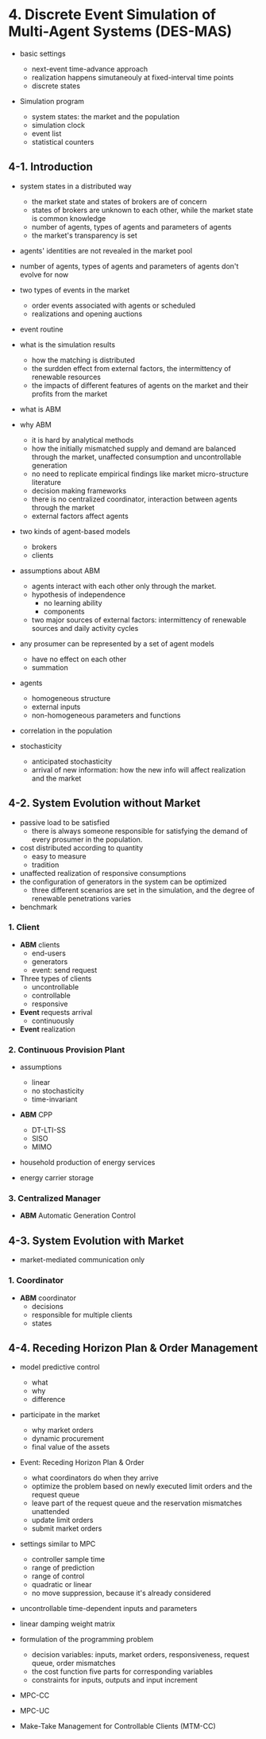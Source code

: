 # 4. Discrete Event Simulation of Multi-Agent Systems (DES-MAS)

- basic settings
	* next-event time-advance approach
	* realization happens simutaneouly at fixed-interval time points
	* discrete states

- Simulation program
	* system states: the market and the population
	* simulation clock
	* event list
	* statistical counters

## 4-1. Introduction

- system states in a distributed way
	* the market state and states of brokers are of concern
	* states of brokers are unknown to each other, while the market state is common knowledge
	* number of agents, types of agents and parameters of agents
	* the market's transparency is set

- agents' identities are not revealed in the market pool

- number of agents, types of agents and parameters of agents don't evolve for now

- two types of events in the market
	* order events associated with agents or scheduled
	* realizations and opening auctions

- event routine

- what is the simulation results
	* how the matching is distributed
	* the surdden effect from external factors, the intermittency of renewable resources
	* the impacts of different features of agents on the market and their profits from the market

- what is ABM

- why ABM
	* it is hard by analytical methods
	* how the initially mismatched supply and demand are balanced through the market, unaffected consumption and uncontrollable generation
	* no need to replicate empirical findings like market micro-structure literature
	* decision making frameworks
	* there is no centralized coordinator, interaction between agents through the market
  * external factors affect agents
- two kinds of agent-based models
	* brokers
	* clients

- assumptions about ABM
  * agents interact with each other only through the market.
  * hypothesis of independence
	* no learning ability
	* components
  * two major sources of external factors: intermittency of renewable sources and daily activity cycles

- any prosumer can be represented by a set of agent models
	* have no effect on each other
	* summation

- agents
	* homogeneous structure
	* external inputs
	* non-homogeneous parameters and functions

- correlation in the population

- stochasticity
	* anticipated stochasticity
	* arrival of new information: how the new info will affect realization and the market


## 4-2. System Evolution without Market

- passive load to be satisfied
	* there is always someone responsible for satisfying the demand of every prosumer in the population.
- cost distributed according to quantity
	* easy to measure
	* tradition
- unaffected realization of responsive consumptions
- the configuration of generators in the system can be optimized
	* three different scenarios are set in the simulation, and the degree of renewable penetrations varies
- benchmark

### 1. Client

- __ABM__ clients
	* end-users
	* generators
	* event: send request
- Three types of clients
	* uncontrollable
	* controllable
	* responsive
- __Event__ requests arrival
	* continuously
- __Event__ realization

### 2. Continuous Provision Plant

- assumptions
	* linear
	* no stochasticity
	* time-invariant

- __ABM__ CPP
	* DT-LTI-SS
	* SISO
	* MIMO
- household production of energy services
- energy carrier storage

### 3. Centralized Manager

- __ABM__ Automatic Generation Control

## 4-3. System Evolution with Market

- market-mediated communication only

### 1. Coordinator

- __ABM__ coordinator
	* decisions
	* responsible for multiple clients
	* states

## 4-4. Receding Horizon Plan & Order Management

- model predictive control
	* what
	* why
	* difference

- participate in the market
	* why market orders
	* dynamic procurement
	* final value of the assets

- Event: Receding Horizon Plan & Order
	* what coordinators do when they arrive
	* optimize the problem based on newly executed limit orders and the request queue
	* leave part of the request queue and the reservation mismatches unattended
	* update limit orders
	* submit market orders

- settings similar to MPC
	* controller sample time
	* range of prediction
	* range of control
	* quadratic or linear
	* no move suppression, because it's already considered

- uncontrollable time-dependent inputs and parameters

- linear damping weight matrix

- formulation of the programming problem
	* decision variables: inputs, market orders, responsiveness, request queue, order mismatches
	* the cost function five parts for corresponding variables
	* constraints for inputs, outputs and input increment

- MPC-CC

- MPC-UC

- Make-Take Management for Controllable Clients (MTM-CC)
